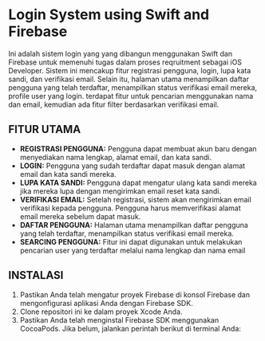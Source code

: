 # Login System using Swift and Firebase

Ini adalah sistem login yang yang dibangun menggunakan Swift dan Firebase untuk memenuhi tugas dalam proses reqruitment sebagai iOS Developer. Sistem ini mencakup fitur registrasi pengguna, login, lupa kata sandi, dan verifikasi email. Selain itu, halaman utama menampilkan daftar pengguna yang telah terdaftar, menampilkan status verifikasi email mereka, profile user yang login. terdapat fitur untuk pencarian menggunakan nama dan email, kemudian ada fitur filter berdasarkan verifikasi email.

## FITUR UTAMA

- **REGISTRASI PENGGUNA:** Pengguna dapat membuat akun baru dengan menyediakan nama lengkap, alamat email, dan kata sandi.
- **LOGIN:** Pengguna yang sudah terdaftar dapat masuk dengan alamat email dan kata sandi mereka.
- **LUPA KATA SANDI:** Pengguna dapat mengatur ulang kata sandi mereka jika mereka lupa dengan mengirimkan email reset kata sandi.
- **VERIFIKASI EMAIL:** Setelah registrasi, sistem akan mengirimkan email verifikasi kepada pengguna. Pengguna harus memverifikasi alamat email mereka sebelum dapat masuk.
- **DAFTAR PENGGUNA:** Halaman utama menampilkan daftar pengguna yang telah terdaftar, menampilkan status verifikasi email mereka.
- **SEARCING PENGGUNA:** Fitur ini dapat digunakan untuk melakukan pencarian user yang terdaftar melalui nama lengkap dan nama email

## INSTALASI

1. Pastikan Anda telah mengatur proyek Firebase di konsol Firebase dan mengonfigurasi aplikasi Anda dengan Firebase SDK.
2. Clone repositori ini ke dalam proyek Xcode Anda.
3. Pastikan Anda telah menginstal Firebase SDK menggunakan CocoaPods. Jika belum, jalankan perintah berikut di terminal Anda:
